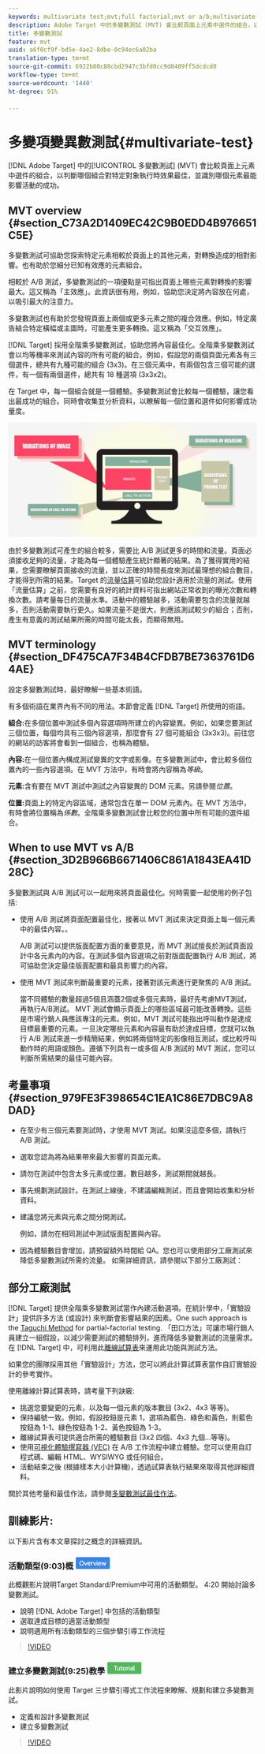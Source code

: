 ```yaml
---
keywords: multivariate test;mvt;full factorial;mvt or a/b;multivariate a/b;traffic estimator;when to use mvt;mvt considerations;multivariate;partial-factorial;partial factorial;full-factorial
description: Adobe Target 中的多變數測試 (MVT) 會比較頁面上元素中選件的組合，以判斷哪個組合對特定對象執行時效果最佳，並識別哪個元素最能影響活動的成功。
title: 多變數測試
feature: mvt
uuid: a6f0cf9f-bd5e-4ae2-8dbe-0c94ec6a02ba
translation-type: tm+mt
source-git-commit: 6922b80c88cbd2947c3bfd0cc9d8409ff5dcdcd0
workflow-type: tm+mt
source-wordcount: '1440'
ht-degree: 91%

---
```



# 多變項變異數測試{#multivariate-test}

[!DNL Adobe Target] 中的[!UICONTROL 多變數測試] (MVT) 會比較頁面上元素中選件的組合，以判斷哪個組合對特定對象執行時效果最佳，並識別哪個元素最能影響活動的成功。

## MVT overview {#section_C73A2D1409EC42C9B0EDD4B976651C5E}

多變數測試可協助您探索特定元素相較於頁面上的其他元素，對轉換造成的相對影響。也有助於您細分已知有效應的元素組合。

相較於 A/B 測試，多變數測試的一項優點是可指出頁面上哪些元素對轉換的影響最大。這又稱為「主效應」。此資訊很有用，例如，協助您決定將內容放在何處，以吸引最大的注意力。

多變數測試也有助於您發現頁面上兩個或更多元素之間的複合效應。例如，特定廣告結合特定橫幅或主圖時，可能產生更多轉換。這又稱為「交互效應」。

[!DNL Target] 採用全階乘多變數測試，協助您將內容最佳化。全階乘多變數測試會以均等機率來測試內容的所有可能的組合。例如，假設您的兩個頁面元素各有三個選件，總共有九種可能的組合 (3x3)。在三個元素中，有兩個包含三個可能的選件，有一個有兩個選件，總共有 18 種選項 (3x3x2)。

在 Target 中，每一個組合就是一個體驗。多變數測試會比較每一個體驗，讓您看出最成功的組合。同時會收集並分析資料，以瞭解每一個位置和選件如何影響成功量度。

![](assets/multivariate.png)

由於多變數測試可產生的組合較多，需要比 A/B 測試更多的時間和流量。頁面必須接收足夠的流量，才能為每一個體驗產生統計顯著的結果。為了獲得實用的結果，您需要瞭解頁面接收的流量，並以正確的時間長度來測試最理想的組合數目，才能得到所需的結果。Target 的[流量估算](../../c-activities/c-multivariate-testing/t-create-multivariate-test/traffic-estimator.md#task_71AA6922AFD447EA8C5E610A78ABA714)可協助您設計適用於流量的測試。使用「流量估算」之前，您需要有良好的統計資料可指出網站正常收到的曝光次數和轉換次數。請考量每日的流量水準。活動中的體驗越多，活動需要包含的流量就越多，否則活動需要執行更久。如果流量不是很大，則應該測試較少的組合；否則，產生有意義的測試結果所需的時間可能太長，而顯得無用。

## MVT terminology {#section_DF475CA7F34B4CFDB7BE7363761D64AE}

設定多變數測試時，最好瞭解一些基本術語。

有多個術語在業界內有不同的用法。本節會定義 [!DNL Target] 所使用的術語。

**組合:**&#x200B;在多個位置中測試多個內容選項時所建立的內容變異。例如，如果您要測試三個位置，每個均具有三個內容選項，那麼會有 27 個可能組合 (3x3x3)。前往您的網站的訪客將會看到一個組合，也稱為體驗。

**內容:**&#x200B;在一個位置內構成測試變異的文字或影像。在多變數測試中，會比較多個位置內的一些內容選項。在 MVT 方法中，有時會將內容稱為&#x200B;*等級*。

**元素:**&#x200B;含有要在 MVT 測試中測試之內容變異的 DOM 元素。另請參閱&#x200B;*位置*。

**位置:**&#x200B;頁面上的特定內容區域，通常包含在單一 DOM 元素內。在 MVT 方法中，有時會將位置稱為&#x200B;*係數*。全階乘多變數測試會比較您的位置中所有可能的選件組合。

## When to use MVT vs A/B {#section_3D2B966B6671406C861A1843EA41D28C}

多變數測試與 A/B 測試可以一起用來將頁面最佳化。何時需要一起使用的例子包括:

* 使用 A/B 測試將頁面配置最佳化，接著以 MVT 測試來決定頁面上每一個元素中的最佳內容。。

   A/B 測試可以提供版面配置方面的重要意見，而 MVT 測試擅長於測試頁面設計中各元素內的內容。在測試多個內容選項之前對版面配置執行 A/B 測試，將可協助您決定最佳版面配置和最具影響力的內容。

* 使用 MVT 測試來判斷最重要的元素，接著對該元素進行更聚焦的 A/B 測試。

   當不同體驗的數量超過5個且涵蓋2個或多個元素時，最好先考慮MVT測試，再執行A/B測試。 MVT 測試會顯示頁面上的哪些區域最可能改善轉換。這些是市場行銷人員應該專注的元素。例如，MVT 測試可能指出呼叫動作是達成目標最重要的元素。一旦決定哪些元素和內容最有助於達成目標，您就可以執行 A/B 測試來進一步精簡結果，例如將兩個特定的影像相互測試，或比較呼叫動作時的用語或顏色。遵循下列具有一或多個 A/B 測試的 MVT 測試，您可以判斷所需結果的最佳可能內容。

## 考量事項 {#section_979FE3F398654C1EA1C86E7DBC9A8DAD}

* 在至少有三個元素要測試時，才使用 MVT 測試。如果沒這麼多個，請執行 A/B 測試。
* 選取您認為將為結果帶來最大影響的頁面元素。
* 請勿在測試中包含太多元素或位置。數目越多，測試期間就越長。
* 事先規劃測試設計。在測試上線後，不建議編輯測試，而且會開始收集和分析資料。
* 建議您將元素與元素之間分開測試。

   例如，請勿在相同測試中測試版面配置與內容。

* 因為體驗數目會增加，請預留額外時間給 QA。您也可以使用部分工廠測試來降低多變數測試所需的流量。 如需詳細資訊，請參閱以下部分工廠測試：

## 部分工廠測試

[!DNL Target] 提供全階乘多變數測試當作內建活動選項。在統計學中，「實驗設計」提供許多方法 (或設計) 來判斷會影響結果的因素。One such approach is the [Taguchi Method](https://en.wikipedia.org/wiki/Taguchi_methods) for partial-factorial testing. 「田口方法」可讓市場行銷人員建立一組假設，以減少需要測試的體驗排列，進而降低多變數測試的流量需求。在 [!DNL Target] 中，可利用此[離線試算表](/help/assets/MVT-Taguchi-Partial-Factorial-Design-02102017.xlsx)來運用此功能與測試方法。

如果您的團隊採用其他「實驗設計」方法，您可以將此計算試算表當作自訂實驗設計的參考實作。

使用離線計算試算表時，請考量下列訣竅:

* 挑選您要變更的元素，以及每一個元素的版本數目 (3x2、4x3 等等)。
* 保持編號一致。例如，假設按鈕是元素 1，選項為藍色、綠色和黃色，則藍色按鈕為 1-1、綠色按鈕為 1-2、黃色按鈕為 1-3。
* 離線試算表可提供適合所需的體驗數目 (3x2 四個、4x3 九個...等等)。
* 使用[可視化體驗撰寫器 (VEC)](/help/c-experiences/experiences.md) 在 A/B 工作流程中建立體驗。您可以使用自訂程式碼、編輯 HTML、WYSIWYG 或任何組合。
* 活動結束之後 (根據樣本大小計算機)，透過試算表執行結果來取得其他詳細資料。

關於其他考量和最佳作法，請參閱[多變數測試最佳作法](../../c-activities/c-multivariate-testing/best-practices.md#reference_53635817FFB741EF8C4E56CC70688EDD)。

## 訓練影片:

以下影片含有本文章探討之概念的詳細資訊。

### 活動類型(9:03)概 ![述徽章](/help/assets/overview.png)

此概觀影片說明Target Standard/Premium中可用的活動類型。 4:20 開始討論多變數測試。

* 說明 [!DNL Adobe Target] 中包括的活動類型
* 選取達成目標的適當活動類型
* 說明適用所有活動類型的三個步驟引導工作流程

>[!VIDEO](https://video.tv.adobe.com/v/17386)

### 建立多變數測試(9:25)教學 ![課程徽章](/help/assets/tutorial.png)

此影片說明如何使用 Target 三步驟引導式工作流程來瞭解、規劃和建立多變數測試。

* 定義和設計多變數測試
* 建立多變數測試

>[!VIDEO](https://video.tv.adobe.com/v/17395)